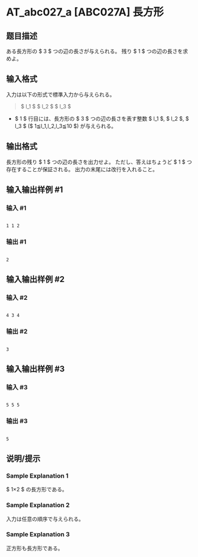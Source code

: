 # AT_abc027_a [ABC027A] 長方形

## 题目描述

[problemUrl]: https://atcoder.jp/contests/abc027/tasks/abc027_a

ある長方形の $ 3 $ つの辺の長さが与えられる。 残り $ 1 $ つの辺の長さを求めよ。

## 输入格式

入力は以下の形式で標準入力から与えられる。

> $ l_1 $ $ l_2 $ $ l_3 $

- $ 1 $ 行目には、長方形の $ 3 $ つの辺の長さを表す整数 $ l_1 $, $ l_2 $, $ l_3 $ ($ 1≦l_1,l_2,l_3≦10 $) が与えられる。

## 输出格式

長方形の残り $ 1 $ つの辺の長さを出力せよ。 ただし、答えはちょうど $ 1 $ つ存在することが保証される。 出力の末尾には改行を入れること。

## 输入输出样例 #1

### 输入 #1

```
1 1 2
```

### 输出 #1

```
2
```

## 输入输出样例 #2

### 输入 #2

```
4 3 4
```

### 输出 #2

```
3
```

## 输入输出样例 #3

### 输入 #3

```
5 5 5
```

### 输出 #3

```
5
```

## 说明/提示

### Sample Explanation 1

$ 1×2 $ の長方形である。

### Sample Explanation 2

入力は任意の順序で与えられる。

### Sample Explanation 3

正方形も長方形である。